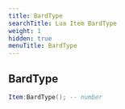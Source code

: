 ```yaml
---
title: BardType
searchTitle: Lua Item BardType
weight: 1
hidden: true
menuTitle: BardType
---
```

## BardType
```lua
Item:BardType(); -- number
```